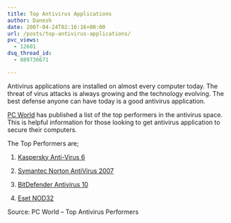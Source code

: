 ```yaml
---
title: Top Antivirus Applications
author: Danesh
date: 2007-04-24T02:16:16+00:00
url: /posts/top-antivirus-applications/
pvc_views:
  - 12601
dsq_thread_id:
  - 889736671

---
```

Antivirus applications are installed on almost every computer today. The threat of virus attacks is always growing and the technology evolving. The best defense anyone can have today is a good antivirus application.

[PC World][1] has published a list of the top performers in the antivirus space. This is helpful information for those looking to get antivirus application to secure their computers.

The Top Performers are;

1. [Kaspersky Anti-Virus 6][2]

2. [Symantec Norton AntiVirus 2007][3]

3. [BitDefender Antivirus 10][4]

4. [Eset NOD32][5]

Source: PC World &#8211; Top Antivirus Performers

 [1]: http://www.pcworld.com/
 [2]: http://www.pcworld.com/article/id,130873-page,1/article.html
 [3]: http://www.pcworld.com/article/id,130903-page,1/article.html
 [4]: http://www.pcworld.com/article/id,130904-page,1/article.html
 [5]: http://www.pcworld.com/article/id,130906-page,1/article.html